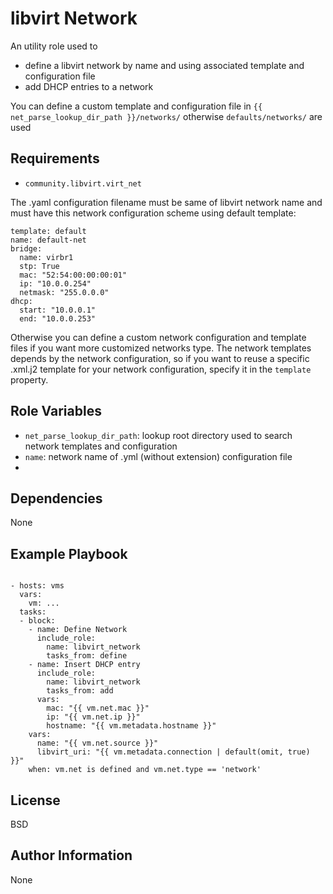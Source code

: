 libvirt Network
=========

An utility role used to

- define a libvirt network by name and using associated template and configuration file
- add DHCP entries to a network

You can define a custom template and configuration file in `{{ net_parse_lookup_dir_path }}/networks/` otherwise `defaults/networks/` are used

Requirements
------------

- `community.libvirt.virt_net`

The .yaml configuration filename must be same of libvirt network name and must have this network configuration scheme using default template:
```
template: default
name: default-net
bridge: 
  name: virbr1
  stp: True
  mac: "52:54:00:00:00:01"
  ip: "10.0.0.254"
  netmask: "255.0.0.0"
dhcp:
  start: "10.0.0.1"
  end: "10.0.0.253"
```
Otherwise you can define a custom network configuration and template files if you want more customized networks type.
The network templates depends by the network configuration, so if you want to reuse a specific .xml.j2 template for your network configuration, specify it in the `template` property.

Role Variables
--------------

- `net_parse_lookup_dir_path`: lookup root directory used to search network templates and configuration
- `name`: network name of .yml (without extension) configuration file
- 

Dependencies
------------

None

Example Playbook
----------------
```

- hosts: vms
  vars:
    vm: ...
  tasks:
  - block:
    - name: Define Network
      include_role: 
        name: libvirt_network
        tasks_from: define
    - name: Insert DHCP entry
      include_role:
        name: libvirt_network
        tasks_from: add
      vars:
        mac: "{{ vm.net.mac }}"
        ip: "{{ vm.net.ip }}"
        hostname: "{{ vm.metadata.hostname }}"
    vars:
      name: "{{ vm.net.source }}"
      libvirt_uri: "{{ vm.metadata.connection | default(omit, true) }}"
    when: vm.net is defined and vm.net.type == 'network'
```

License
-------

BSD

Author Information
------------------

None
